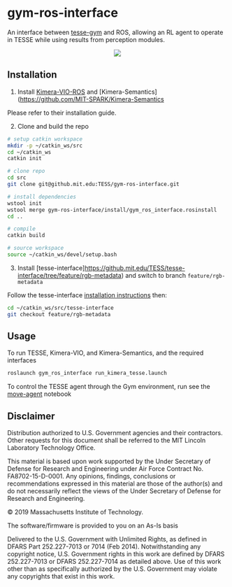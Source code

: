 # gym-ros-interface

An interface between [tesse-gym](https://github.mit.edu/TESS/tesse-gym) and ROS, allowing an RL agent to operate in TESSE while using results from perception modules.

<div align="center">
  <img src="docs/tesse_kimera_gym_2.gif">
</div>

## Installation
1. Install [Kimera-VIO-ROS](https://github.com/MIT-SPARK/Kimera-VIO-ROS) and [Kimera-Semantics](https://github.com/MIT-SPARK/Kimera-Semantics

Please refer to their installation guide.

2. Clone and build the repo

```sh
# setup catkin workspace
mkdir -p ~/catkin_ws/src
cd ~/catkin_ws
catkin init

# clone repo
cd src
git clone git@github.mit.edu:TESS/gym-ros-interface.git

# install dependencies
wstool init
wstool merge gym-ros-interface/install/gym_ros_interface.rosinstall 
cd ..

# compile
catkin build

# source workspace
source ~/catkin_ws/devel/setup.bash
```

3. Install [tesse-interface]https://github.mit.edu/TESS/tesse-interface/tree/feature/rgb-metadata) and switch to branch `feature/rgb-metadata`

Follow the tesse-interface [installation instructions](https://github.mit.edu/TESS/tesse-interface) then:

```sh
cd ~/catkin_ws/src/tesse-interface
git checkout feature/rgb-metadata 
```

## Usage

To run TESSE, Kimera-VIO, and Kimera-Semantics, and the required interfaces 

```sh
roslaunch gym_ros_interface run_kimera_tesse.launch
```

To control the TESSE agent through the Gym environment, run see the [move-agent](https://github.mit.edu/TESS/gym-ros-interface/blob/feature/unified-launch/notebooks/move-agent.ipynb) notebook

## Disclaimer

Distribution authorized to U.S. Government agencies and their contractors. Other requests for this document shall be referred to the MIT Lincoln Laboratory Technology Office.

This material is based upon work supported by the Under Secretary of Defense for Research and Engineering under Air Force Contract No. FA8702-15-D-0001. Any opinions, findings, conclusions or recommendations expressed in this material are those of the author(s) and do not necessarily reflect the views of the Under Secretary of Defense for Research and Engineering.

© 2019 Massachusetts Institute of Technology.

The software/firmware is provided to you on an As-Is basis

Delivered to the U.S. Government with Unlimited Rights, as defined in DFARS Part 252.227-7013 or 7014 (Feb 2014). Notwithstanding any copyright notice, U.S. Government rights in this work are defined by DFARS 252.227-7013 or DFARS 252.227-7014 as detailed above. Use of this work other than as specifically authorized by the U.S. Government may violate any copyrights that exist in this work.
